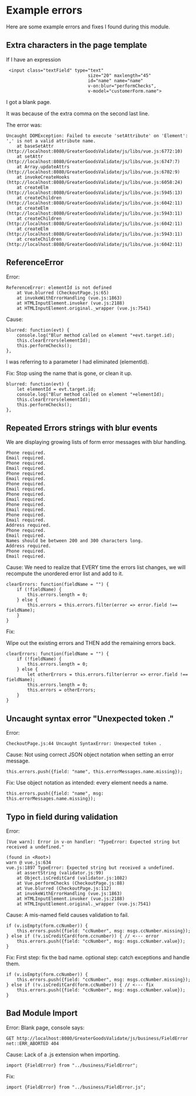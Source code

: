 # Example errors   

Here are some example errors and fixes I found during this module.
            
## Extra characters in the page template
If I have an expression

````
 <input class="textField" type="text"
                               size="20" maxlength="45"
                               id="name" name="name"
                               v-on:blur="performChecks",
                               v-model="customerForm.name">
````

I got a blank page.

It was because of the extra comma on the second last line.

The error was:

````                               
Uncaught DOMException: Failed to execute 'setAttribute' on 'Element': ',' is not a valid attribute name.
    at baseSetAttr (http://localhost:8080/GreaterGoodsValidate/js/libs/vue.js:6772:10)
    at setAttr (http://localhost:8080/GreaterGoodsValidate/js/libs/vue.js:6747:7)
    at Array.updateAttrs (http://localhost:8080/GreaterGoodsValidate/js/libs/vue.js:6702:9)
    at invokeCreateHooks (http://localhost:8080/GreaterGoodsValidate/js/libs/vue.js:6058:24)
    at createElm (http://localhost:8080/GreaterGoodsValidate/js/libs/vue.js:5945:13)
    at createChildren (http://localhost:8080/GreaterGoodsValidate/js/libs/vue.js:6042:11)
    at createElm (http://localhost:8080/GreaterGoodsValidate/js/libs/vue.js:5943:11)
    at createChildren (http://localhost:8080/GreaterGoodsValidate/js/libs/vue.js:6042:11)
    at createElm (http://localhost:8080/GreaterGoodsValidate/js/libs/vue.js:5943:11)
    at createChildren (http://localhost:8080/GreaterGoodsValidate/js/libs/vue.js:6042:11)
````

## ReferenceError
Error:
````
ReferenceError: elementId is not defined
    at Vue.blurred (CheckoutPage.js:65)
    at invokeWithErrorHandling (vue.js:1863)
    at HTMLInputElement.invoker (vue.js:2188)
    at HTMLInputElement.original._wrapper (vue.js:7541)
````
    
Cause:
````
blurred: function(evt) {
    console.log("Blur method called on element "+evt.target.id);
    this.clearErrors(elementId);
    this.performChecks();
},
````

I was referring to a parameter I had eliminated (elementId).

Fix: 
Stop using the name that is gone, or clean it up.
````
blurred: function(evt) {
    let elementId = evt.target.id;
    console.log("Blur method called on element "+elementId);
    this.clearErrors(elementId);
    this.performChecks();
},
````

## Repeated Errors strings with blur events
We are displaying growing lists of form error messages with blur handling.
````
Phone required.
Email required.
Phone required.
Email required.
Phone required.
Email required.
Phone required.
Email required.
Phone required.
Email required.
Phone required.
Email required.
Phone required.
Email required.
Address required.
Phone required.
Email required.
Names should be between 200 and 300 characters long.
Address required.
Phone required.
Email required.
````

Cause: We need to realize that EVERY time the errors list changes, we will recompute the unordered error list and add to it.
````
clearErrors: function(fieldName = "") {
    if (!fieldName) {
        this.errors.length = 0;
    } else {
        this.errors = this.errors.filter(error => error.field !== fieldName);
    }
}
````
Fix:

Wipe out the existing errors and THEN add the remaining errors back.
````
clearErrors: function(fieldName = "") {
    if (!fieldName) {
        this.errors.length = 0;
    } else {
        let otherErrors = this.errors.filter(error => error.field !== fieldName);
        this.errors.length = 0;
        this.errors = otherErrors;
    }
}
````

## Uncaught syntax error "Unexpected token ."

Error:
````
CheckoutPage.js:44 Uncaught SyntaxError: Unexpected token .
````

Cause: Not using correct JSON object notation when setting an error message.
````
this.errors.push({field: "name", this.errorMessages.name.missing});
````

Fix:  Use object notation as intended: every element needs a name.
````
this.errors.push({field: "name", msg: this.errorMessages.name.missing});
````

## Typo in field during validation

Error:
````
[Vue warn]: Error in v-on handler: "TypeError: Expected string but received a undefined."

(found in <Root>)
warn @ vue.js:634
vue.js:1897 TypeError: Expected string but received a undefined.
    at assertString (validator.js:99)
    at Object.isCreditCard (validator.js:1082)
    at Vue.performChecks (CheckoutPage.js:88)
    at Vue.blurred (CheckoutPage.js:112)
    at invokeWithErrorHandling (vue.js:1863)
    at HTMLInputElement.invoker (vue.js:2188)
    at HTMLInputElement.original._wrapper (vue.js:7541)
````

Cause: A mis-named field causes validation to fail.
````
if (v.isEmpty(form.ccNumber)) {
    this.errors.push({field: "ccNumber", msg: msgs.ccNumber.missing});
} else if (!v.isCreditCard(form.ccnumber)) { // <--- error
    this.errors.push({field: "ccNumber", msg: msgs.ccNumber.value});
}
````

Fix: First step: fix the bad name.  optional step: catch exceptions and handle them.    

````
if (v.isEmpty(form.ccNumber)) {
    this.errors.push({field: "ccNumber", msg: msgs.ccNumber.missing});
} else if (!v.isCreditCard(form.ccNumber)) { // <--- fix
    this.errors.push({field: "ccNumber", msg: msgs.ccNumber.value});
}
````

## Bad Module Import

Error:
Blank page, console says:
````
GET http://localhost:8080/GreaterGoodsValidate/js/business/FieldError net::ERR_ABORTED 404
````

Cause: Lack of a .js extension when importing.
````
import {FieldError} from "../business/FieldError";
````

Fix:

````
import {FieldError} from "../business/FieldError.js";
````

